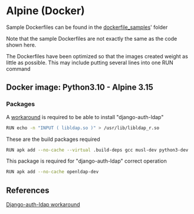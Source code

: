 # Alpine (Docker)
Sample Dockerfiles can be found in the [dockerfile_samples][Dockerfile samples]' folder

Note that the sample Dockerfiles are not exactly the same as the code shown here.

The Dockerfiles have been optimized so that the images created weight as little as possible. This may include putting several lines into one RUN command

## Docker image: Python3.10 - Alpine 3.15
### Packages
A [workaround][Django-auth-ldap workaround] is required to be able to install "django-auth-ldap"
```bash
RUN echo -n "INPUT ( libldap.so )" > /usr/lib/libldap_r.so
```
These are the build packages required
```bash
RUN apk add --no-cache --virtual .build-deps gcc musl-dev python3-dev
```

This package is required for "django-auth-ldap" correct operation
```bash
RUN apk add --no-cache openldap-dev
```

## References
[Django-auth-ldap workaround]

[Dockerfile samples]: dockerfile_samples
[Django-auth-ldap workaround]: https://stackoverflow.com/questions/70182720/python-ldap-3-4-installation-fails-on-alpine-images
